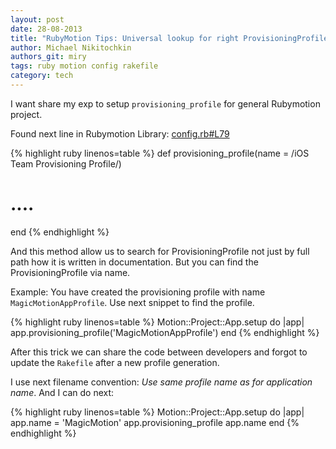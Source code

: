 ```yaml
---
layout: post
date: 28-08-2013
title: "RubyMotion Tips: Universal lookup for right ProvisioningProfile"
author: Michael Nikitochkin
authors_git: miry
tags: ruby motion config rakefile
category: tech
---
```


I want share my exp to setup `provisioning_profile` for general Rubymotion project.

Found next line in Rubymotion Library: [config.rb#L79](https://github.com/HipByte/RubyMotion/blob/cfc7bfdb3c17c5059a98152d7c472e13eb55f8ea/lib/motion/project/template/ios/config.rb#L79)

{% highlight ruby linenos=table %}
def provisioning_profile(name = /iOS Team Provisioning Profile/)
  # ....
end
{% endhighlight %}

And this method allow us to search for ProvisioningProfile not just by full path how it is written in documentation.
But you can find the ProvisioningProfile via name.

Example:
You have created the provisioning profile with name `MagicMotionAppProfile`. Use next snippet to find the profile.

{% highlight ruby linenos=table %}
Motion::Project::App.setup do |app|
  app.provisioning_profile('MagicMotionAppProfile')
end
{% endhighlight %}

After this trick we can share the code between developers and forgot to update the `Rakefile` after a new profile generation.

I use next filename convention: *Use same profile name as for application name*.
And I can do next:

{% highlight ruby linenos=table %}
Motion::Project::App.setup do |app|
  app.name = 'MagicMotion'
  app.provisioning_profile app.name
end
{% endhighlight %}

